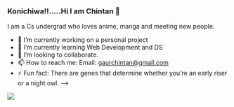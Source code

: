 ### Konichiwa!!.....Hi I am Chintan 👋

I am a Cs undergrad who loves anime, manga and meeting new people.


- 🔭 I’m currently working on a personal project
- 🌱 I’m currently learning Web Development and DS
- 👯 I’m looking to collaborate.
- 📫 How to reach me: Email: gaurchintan@gmail.com 
- ⚡ Fun fact: There are genes that determine whether you’re an early riser or a night owl.
-->

<img src="https://github-readme-stats.vercel.app/api?username=EonFlash&&show_icons=true&title_color=ffffff&icon_color=bb2acf&text_color=daf7dc&bg_color=151515">
